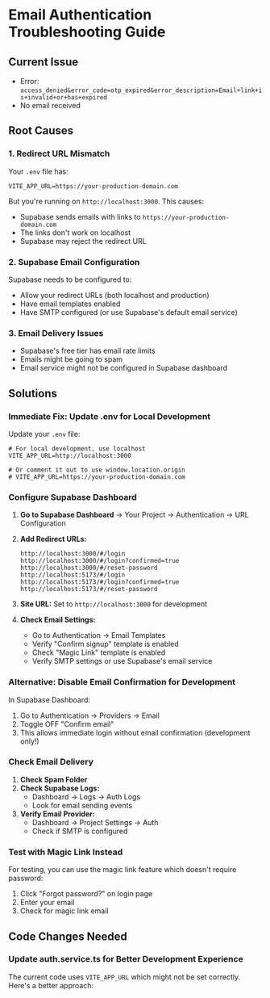 # Email Authentication Troubleshooting Guide

## Current Issue
- Error: `access_denied&error_code=otp_expired&error_description=Email+link+is+invalid+or+has+expired`
- No email received

## Root Causes

### 1. **Redirect URL Mismatch**
Your `.env` file has:
```
VITE_APP_URL=https://your-production-domain.com
```

But you're running on `http://localhost:3000`. This causes:
- Supabase sends emails with links to `https://your-production-domain.com`
- The links don't work on localhost
- Supabase may reject the redirect URL

### 2. **Supabase Email Configuration**
Supabase needs to be configured to:
- Allow your redirect URLs (both localhost and production)
- Have email templates enabled
- Have SMTP configured (or use Supabase's default email service)

### 3. **Email Delivery Issues**
- Supabase's free tier has email rate limits
- Emails might be going to spam
- Email service might not be configured in Supabase dashboard

## Solutions

### Immediate Fix: Update .env for Local Development

Update your `.env` file:
```env
# For local development, use localhost
VITE_APP_URL=http://localhost:3000

# Or comment it out to use window.location.origin
# VITE_APP_URL=https://your-production-domain.com
```

### Configure Supabase Dashboard

1. **Go to Supabase Dashboard** → Your Project → Authentication → URL Configuration

2. **Add Redirect URLs:**
   ```
   http://localhost:3000/#/login
   http://localhost:3000/#/login?confirmed=true
   http://localhost:3000/#/reset-password
   http://localhost:5173/#/login
   http://localhost:5173/#/login?confirmed=true
   http://localhost:5173/#/reset-password
   ```

3. **Site URL:** Set to `http://localhost:3000` for development

4. **Check Email Settings:**
   - Go to Authentication → Email Templates
   - Verify "Confirm signup" template is enabled
   - Check "Magic Link" template is enabled
   - Verify SMTP settings or use Supabase's email service

### Alternative: Disable Email Confirmation for Development

In Supabase Dashboard:
1. Go to Authentication → Providers → Email
2. Toggle OFF "Confirm email"
3. This allows immediate login without email confirmation (development only!)

### Check Email Delivery

1. **Check Spam Folder**
2. **Check Supabase Logs:**
   - Dashboard → Logs → Auth Logs
   - Look for email sending events
3. **Verify Email Provider:**
   - Dashboard → Project Settings → Auth
   - Check if SMTP is configured

### Test with Magic Link Instead

For testing, you can use the magic link feature which doesn't require password:
1. Click "Forgot password?" on login page
2. Enter your email
3. Check for magic link email

## Code Changes Needed

### Update auth.service.ts for Better Development Experience

The current code uses `VITE_APP_URL` which might not be set correctly. Here's a better approach:
